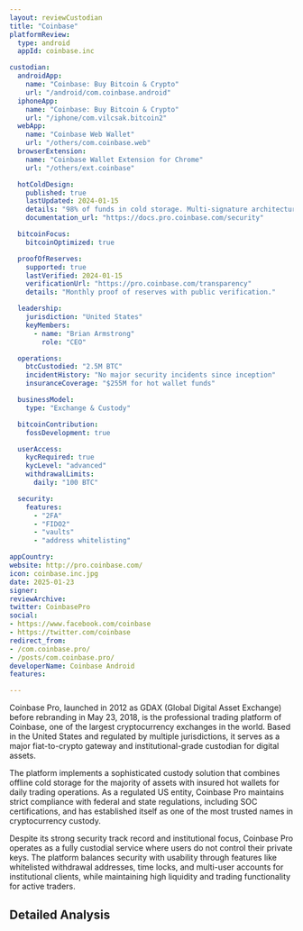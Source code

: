 ```yaml
---
layout: reviewCustodian
title: "Coinbase"
platformReview:
  type: android
  appId: coinbase.inc

custodian:
  androidApp:
    name: "Coinbase: Buy Bitcoin & Crypto"
    url: "/android/com.coinbase.android"
  iphoneApp:
    name: "Coinbase: Buy Bitcoin & Crypto"
    url: "/iphone/com.vilcsak.bitcoin2"
  webApp:
    name: "Coinbase Web Wallet"
    url: "/others/com.coinbase.web"
  browserExtension:
    name: "Coinbase Wallet Extension for Chrome"
    url: "/others/ext.coinbase"

  hotColdDesign:
    published: true
    lastUpdated: 2024-01-15
    details: "98% of funds in cold storage. Multi-signature architecture. Geographic distribution of private keys."
    documentation_url: "https://docs.pro.coinbase.com/security"

  bitcoinFocus:
    bitcoinOptimized: true

  proofOfReserves:
    supported: true
    lastVerified: 2024-01-15
    verificationUrl: "https://pro.coinbase.com/transparency"
    details: "Monthly proof of reserves with public verification."

  leadership:
    jurisdiction: "United States"
    keyMembers:
      - name: "Brian Armstrong"
        role: "CEO"

  operations:
    btcCustodied: "2.5M BTC"
    incidentHistory: "No major security incidents since inception"
    insuranceCoverage: "$255M for hot wallet funds"

  businessModel:
    type: "Exchange & Custody"

  bitcoinContribution:
    fossDevelopment: true

  userAccess:
    kycRequired: true
    kycLevel: "advanced"
    withdrawalLimits:
      daily: "100 BTC"

  security:
    features:
      - "2FA"
      - "FIDO2"
      - "vaults"
      - "address whitelisting"

appCountry: 
website: http://pro.coinbase.com/
icon: coinbase.inc.jpg
date: 2025-01-23
signer: 
reviewArchive: 
twitter: CoinbasePro
social:
- https://www.facebook.com/coinbase
- https://twitter.com/coinbase
redirect_from:
- /com.coinbase.pro/
- /posts/com.coinbase.pro/
developerName: Coinbase Android
features: 

---
```


Coinbase Pro, launched in 2012 as GDAX (Global Digital Asset Exchange) before rebranding in May 23, 2018, is the professional trading platform of Coinbase, one of the largest cryptocurrency exchanges in the world. Based in the United States and regulated by multiple jurisdictions, it serves as a major fiat-to-crypto gateway and institutional-grade custodian for digital assets.

The platform implements a sophisticated custody solution that combines offline cold storage for the majority of assets with insured hot wallets for daily trading operations. As a regulated US entity, Coinbase Pro maintains strict compliance with federal and state regulations, including SOC certifications, and has established itself as one of the most trusted names in cryptocurrency custody.

Despite its strong security track record and institutional focus, Coinbase Pro operates as a fully custodial service where users do not control their private keys. The platform balances security with usability through features like whitelisted withdrawal addresses, time locks, and multi-user accounts for institutional clients, while maintaining high liquidity and trading functionality for active traders.

## Detailed Analysis
